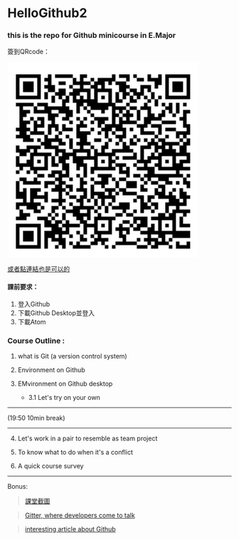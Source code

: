 # HelloGithub2


### this is the repo for Github minicourse in E.Major 

簽到QRcode：

![](https://github.com/PoMingChen/HelloGithub2/blob/master/images/0313_Github_minicourse/簽到單QRCode.png)

[或者點連結也是可以的](https://docs.google.com/forms/d/e/1FAIpQLScvECpfiGEvLRx-xMmIHqh-fI7BnnwiUMrlMwYPmCvVEpP_7w/viewform?entry.1052502873=DS-02&entry.1531639348&entry.653372015)

#### 課前要求：

1. 登入Github
2. 下載Github Desktop並登入
3. 下載Atom

### Course Outline : 

 1. what is Git (a version control system)
 
 2. Environment on Github
 
 3. EMvironment on Github desktop


    + 3.1 Let's try on your own 
 
 ---
 
 (19:50 10min break)
 
 ---
 
 4. Let's work in a pair to resemble as team project
 
 5. To know what to do when it's a conflict
 
 6. A quick course survey
 
 ---
 
 Bonus:
 
> [課堂截圖](https://drive.google.com/open?id=1qxvZvjaEK8OQKMtGqQnuIbcj0wOQeVK9)
 
> [Gitter, where developers come to talk](https://gitter.im/apps)

> [interesting article about Github](https://www.ithome.com.tw/news/95284)


